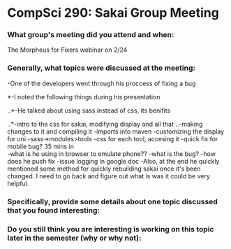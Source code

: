 CompSci 290: Sakai Group Meeting
===================
### What group's meeting did you attend and when:
 The Morpheus for Fixers webinar on 2/24
### Generally, what topics were discussed at the meeting:
-One of the developers went through his proccess of fixing a bug

 *-I noted the following things during his presentation

..*-He talked about using sass instead of css, its benifits

..*-intro to the css for sakai, modifying display and all that
..-making changes to it and compiling it
-imports into maven
-customizing the display for uni
-sass->modules>tools
-css for each tool, accesing it
-quick fix for mobile bug? 35 mins in\
-what is he using in browser to emulate phone??
 -what is the bug?
 -how does he push fix
 -issue logging in google doc
-Also, at the end he quickly mentioned some method for quickly rebuilding sakai once it's been changed. I need to go back and figure out what is was it could be very helpful.
### Specifically, provide some details about one topic discussed that you found interesting:


### Do you still think you are interesting is working on this topic later in the semester (why or why not):

